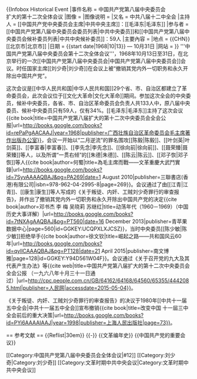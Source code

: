 {{Infobox Historical Event
|事件名称   = 中国共产党第八届中央委员会<br>扩大的第十二次全体会议
|图像       = 
|图像说明   = 
|又名       = 中共八届十二中全会
|主持人     = [[中国共产党中央委员会主席|中共中央主席]]：[[毛泽东|毛泽东]]
|参与者     = [[中国共产党第八届中央委员会委员列表|中共中央委员]]和[[中国共产党第八届中央委员会候补委员列表|中共中央候补委员]]：59人
|主要內容   = 
|地点       = {{CHN}}[[北京市|北京市]]
|日期       = {{start date|1968|10|13}} — 10月31日
|网站       = 
}}
'''中国共产党第八届中央委员会第十二次全体会议'''，1968年10月13日至31日，在北京举行的一次[[中国共产党第八届中央委员会|中国共产党第八届中央委员会]]会议。时任国家主席[[刘少奇|刘少奇]]在会议上被“撤销其党内外一切职务和永久开除出中国共产党”。

这次会议是[[中华人民共和国|中华人民共和国]]29个省、市、自治区都建立了革命委员会，此次会议位于[[文化大革命|文化大革命]]期间。参加这次全会的中央委员，候补中央委员，各省、市、自治区革命委员会负责人共133人中，原八届中央委员、候补中央委员只有59人，仅有34%。[[毛泽东|毛泽东]]主持了这次会议<ref>{{cite book|title=中国共产党第八届扩大的第十二次中央委员会全会公报|url=http://books.google.com/books?id=rePaPgAACAAJ|year=1968|publisher=广西壮族自治区革命委员会毛主席著作出版办公室}}</ref>，会议一开始以“二月逆流”的罪名围攻[[陈毅|陈毅]]、[[叶剑英|叶剑英]]、[[李富春|李富春]]、[[李先念|李先念]]、[[徐向前|徐向前]]、[[聂荣臻|聂荣臻]]等人，以及所谓“一贯右倾”的[[朱德|朱德]]、[[陈云|陈云]]、[[邓子恢|邓子恢]]等人<ref name="何蜀2010">{{cite book|author=何蜀|title=為毛主席而戰——文革重慶大武鬥實錄|url=http://books.google.com/books?id=7SyvAAAAQBAJ&pg=PA269|date=1 August 2010|publisher=三聯書店(香港)有限公司|isbn=978-962-04-2995-8|page=269}}</ref>。会议通过了由[[江青|江青]]、[[康生|康生]]等人写成的《关于叛徒、内奸、工贼刘少奇罪行的审查报告》，并作出了撤销其党内外一切职务和永久开除出中国共产党的决定<ref name="苏继红2013">{{cite book|author=邓书杰 李 梅 吴晓莉 苏继红|title=动荡年代（1960－1969）（中国历史大事详解）|url=http://books.google.com/books?id=7tNXAgAAQBAJ&pg=PT560|date=16 December 2013|publisher=青苹果数据中心|page=560|id=GGKEY:UCQPXLXJCSZ}}</ref>，当时中央委员[[陈少敏|陈少敏]]拒绝举手<ref name="徐文钦2015">{{cite book|author=徐文钦|title=崛起之路——共和国风云60年|url=http://books.google.com/books?id=qyllCAAAQBAJ&pg=PT128|date=21 April 2015|publisher=南文博雅|page=128|id=GGKEY:Y94D561W04F}}</ref>。会议通过《关于召开党的九大及其代表产生办法》等<ref>{{cite web|title=中国共产党第八届扩大的第十二次中央委员会全会公报 （一九六八年十月三十一日通过）|url=http://cpc.people.com.cn/GB/64162/64168/64560/65355/4442085.html|publisher=人民网|accessdate=2015-05-04}}</ref>。

《关于叛徒、内奸、工贼刘少奇罪行的审查报告》的决议于1980年[[中共十一届五中全会|中共十一届五中全会]]宣布撤销<ref>{{cite book|title=改变中国 十一屆三中全会前后的重大决策|url=http://books.google.com/books?id=PYi6AAAAIAAJ|year=1998|publisher=上海人民出版社|page=73}}</ref>。

== 参考文献 ==
{{Reflist|30em}}
{{-}}
{{文革编年史}}
{{中国共产党的重要会议}}

[[Category:中国共产党第八届中央委员会全体会议|#12]]
[[Category:刘少奇|Category:刘少奇]]
[[Category:文革时期中共中央会议|Category:文革时期中共中央会议]]